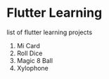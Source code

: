 # Flutter Learning
list of flutter learning projects

1. Mi Card
1. Roll Dice
1. Magic 8 Ball
1. Xylophone
